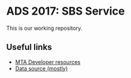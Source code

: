# ADS 2017: SBS Service

This is our working repository.

## Useful links
- [MTA Developer resources](https://groups.google.com/forum/#!forum/mtadeveloperresources)
- [Data source (mostly)](http://data.beta.nyc/dataset/unofficial-mta-transit-data-archive/resource/106dd52f-8755-40a0-aa3d-dfa6195a8d21)
